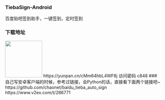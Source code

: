 ### TiebaSign-Android
百度贴吧签到助手，一键签到，定时签到
### 下载地址
<img src="https://github.com/abcmmee/TiebaSign-Android/raw/master/picture/360.png"  width="120px" height="120px" />
https://yunpan.cn/cMm64hbL4WF8j  访问密码 c848
### 自己写安卓客户端的时候，参考过链接，会Python的话，直接看下面两个链接吧~
https://github.com/chaonet/baidu_tieba_auto_sign<br/>
https://www.v2ex.com/t/286771
